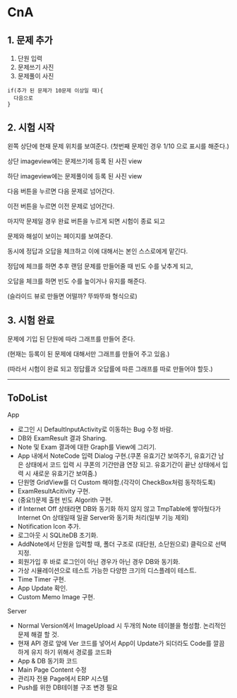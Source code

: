 # CnA

## 1. 문제 추가

1. 단원 입력
2. 문제쓰기 사진
3. 문제풀이 사진

```
if(추가 된 문제가 10문제 이상일 때){
  다음으로
}
````

## 2. 시험 시작

왼쪽 상단에 현재 문제 위치를 보여준다. (첫번째 문제인 경우 1/10 으로 표시를 해준다.)

상단 imageview에는 문제쓰기에 등록 된 사진 view

하단 imageview에는 문제풀이에 등록 된 사진 view


다음 버튼을 누르면 다음 문제로 넘어간다.

이전 버튼을 누르면 이전 문제로 넘어간다.


마지막 문제일 경우 완료 버튼을 누르게 되면 시험이 종료 되고

문제와 해설이 보이는 페이지를 보여준다.

동시에 정답과 오답을 체크하고 이에 대해서는 본인 스스로에게 맡긴다.



정답에 체크를 하면 추후 랜덤 문제를 만들어줄 때 빈도 수를 낮추게 되고,

오답을 체크를 하면 빈도 수를 높이거나 유지를 해준다.


(슬라이드 뷰로 만들면 어떨까? 뚜똬뚜똬 형식으로)

## 3. 시험 완료

문제에 기입 된 단원에 따라 그래프를 만들어 준다.

(현재는 등록이 된 문제에 대해서만 그래프를 만들어 주고 있음.)

(따라서 시험이 완료 되고 정답률과 오답률에 따른 그래프를 따로 만들어야 할듯.)

---
## ToDoList

App
 - 로그인 시 DefaultInputActivity로 이동하는 Bug 수정 바람.
 - DB와 ExamResult 결과 Sharing. 
 - Note 및 Exam 결과에 대한 Graph를 View에 그리기.
 - App 내에서 NoteCode 입력 Dialog 구현.(쿠폰 유효기간 보여주기, 유효기간 남은 상태에서 코드 입력 시 쿠폰의 기간만큼 연장 되고. 유효기간이 끝난 상태에서 입력 시 새로운 유효기간 보여줌.)
 - 단원명 GridView를 더 Custom 해야함.(각각이 CheckBox처럼 동작하도록)
 - ExamResultAcitivity 구현.
 - (중요!)문제 출현 빈도 Algorith 구현.
 - if Internet Off 상태라면 DB와 동기화 하지 않지 않고 TmpTable에 쌓아뒀다가 Internet On 상태일때 일괄 Server와 동기화 처리(일부 기능 제외)
 - Notification Icon 추가.
 - 로그아웃 시 SQLiteDB 초기화.
 - AddNote에서 단원을 입력할 때, 폴더 구조로 (대단원, 소단원으로) 클릭으로 선택 지정.
 - 회원가입 후 바로 로그인이 아닌 경우가 아닌 경우 DB와 동기화.
 - 가상 시뮬레이션으로 테스트 가능한 다양한 크기의 디스플레이 테스트.
 - Time Timer 구현.
 - App Update 확인.
 - Custom Memo Image 구현.
 
Server
 - Normal Version에서 ImageUpload 시 두개의 Note 테이블을 형성함. 논리적인 문제 해결 할 것.
 - 현재 API 경로 앞에 Ver 코드를 넣어서 App이 Update가 되더라도 Code를 깔끔하게 유지 하기 위해서 경로를 코드화
 - App & DB 동기화 코드
 - Main Page Content 수정
 - 관리자 전용 Page에서 ERP 시스템 
 - Push를 위한 DB테이블 구조 변경 필요
